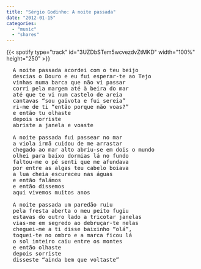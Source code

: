 ```yaml
---
title: "Sérgio Godinho: A noite passada"
date: "2012-01-15"
categories:
  - "music"
  - "shares"
---
```


{{< spotify type="track" id="3UZDbSTem5wcvezdvZtMKD" width="100%" height="250" >}}

<pre>
  A noite passada acordei com o teu beijo
  descias o Douro e eu fui esperar-te ao Tejo
  vinhas numa barca que não vi passar
  corri pela margem até à beira do mar
  até que te vi num castelo de areia
  cantavas “sou gaivota e fui sereia”
  ri-me de ti “então porque não voas?”
  e então tu olhaste
  depois sorriste
  abriste a janela e voaste

  A noite passada fui passear no mar
  a viola irmã cuidou de me arrastar
  chegado ao mar alto abriu-se em dois o mundo
  olhei para baixo dormias lá no fundo
  faltou-me o pé senti que me afundava
  por entre as algas teu cabelo boiava
  a lua cheia escureceu nas águas
  e então falámos
  e então dissemos
  aqui vivemos muitos anos

  A noite passada um paredão ruiu
  pela fresta aberta o meu peito fugiu
  estavas do outro lado a tricotar janelas
  vias-me em segredo ao debruçar-te nelas
  cheguei-me a ti disse baixinho “olá”,
  toquei-te no ombro e a marca ficou lá
  o sol inteiro caiu entre os montes
  e então olhaste
  depois sorriste
  disseste “ainda bem que voltaste”
</pre>